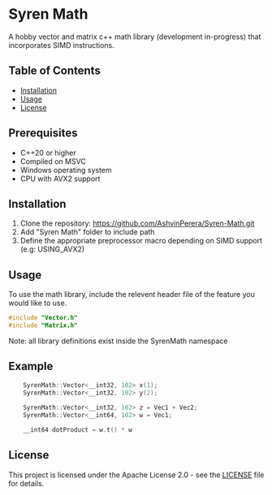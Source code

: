 # Syren Math
A hobby vector and matrix c++ math library (development in-progress) that incorporates SIMD instructions.

## Table of Contents
- [Installation](#installation)
- [Usage](#usage)
- [License](#license)

## Prerequisites
- C++20 or higher
- Compiled on MSVC 
- Windows operating system
- CPU with AVX2 support

## Installation
1. Clone the repository: https://github.com/AshvinPerera/Syren-Math.git
2. Add "Syren Math" folder to include path
3. Define the appropriate preprocessor macro depending on SIMD support (e.g: USING_AVX2)

## Usage
To use the math library, include the relevent header file of the feature you would like to use. 
```c++
#include "Vector.h"
#include "Matrix.h"
```

Note: all library definitions exist inside the SyrenMath namespace

## Example
```c++
    SyrenMath::Vector<__int32, 102> x(1);
    SyrenMath::Vector<__int32, 102> y(2);
    
    SyrenMath::Vector<__int32, 102> z = Vec1 + Vec2;
    SyrenMath::Vector<__int64, 102> w = Vec1;

    __int64 dotProduct = w.t() * w
```

## License
This project is licensed under the Apache License 2.0 - see the [LICENSE](LICENSE) file for details.
